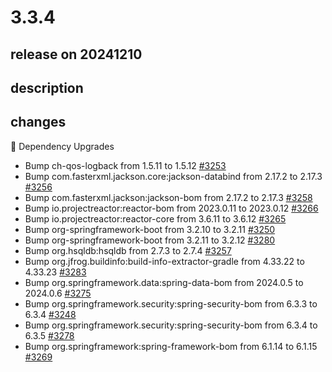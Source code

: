 # 3.3.4

## release on 20241210
## description
## changes
🔨 Dependency Upgrades

* Bump ch-qos-logback from 1.5.11 to 1.5.12 <a href="https://github.com/spring-projects/spring-session/pull/3253" data-hovercard-type="pull_request" data-hovercard-url="/spring-projects/spring-session/pull/3253/hovercard">#3253</a>
* Bump com.fasterxml.jackson.core:jackson-databind from 2.17.2 to 2.17.3 <a href="https://github.com/spring-projects/spring-session/pull/3256" data-hovercard-type="pull_request" data-hovercard-url="/spring-projects/spring-session/pull/3256/hovercard">#3256</a>
* Bump com.fasterxml.jackson:jackson-bom from 2.17.2 to 2.17.3 <a href="https://github.com/spring-projects/spring-session/pull/3258" data-hovercard-type="pull_request" data-hovercard-url="/spring-projects/spring-session/pull/3258/hovercard">#3258</a>
* Bump io.projectreactor:reactor-bom from 2023.0.11 to 2023.0.12 <a href="https://github.com/spring-projects/spring-session/pull/3266" data-hovercard-type="pull_request" data-hovercard-url="/spring-projects/spring-session/pull/3266/hovercard">#3266</a>
* Bump io.projectreactor:reactor-core from 3.6.11 to 3.6.12 <a href="https://github.com/spring-projects/spring-session/pull/3265" data-hovercard-type="pull_request" data-hovercard-url="/spring-projects/spring-session/pull/3265/hovercard">#3265</a>
* Bump org-springframework-boot from 3.2.10 to 3.2.11 <a href="https://github.com/spring-projects/spring-session/pull/3250" data-hovercard-type="pull_request" data-hovercard-url="/spring-projects/spring-session/pull/3250/hovercard">#3250</a>
* Bump org-springframework-boot from 3.2.11 to 3.2.12 <a href="https://github.com/spring-projects/spring-session/pull/3280" data-hovercard-type="pull_request" data-hovercard-url="/spring-projects/spring-session/pull/3280/hovercard">#3280</a>
* Bump org.hsqldb:hsqldb from 2.7.3 to 2.7.4 <a href="https://github.com/spring-projects/spring-session/pull/3257" data-hovercard-type="pull_request" data-hovercard-url="/spring-projects/spring-session/pull/3257/hovercard">#3257</a>
* Bump org.jfrog.buildinfo:build-info-extractor-gradle from 4.33.22 to 4.33.23 <a href="https://github.com/spring-projects/spring-session/pull/3283" data-hovercard-type="pull_request" data-hovercard-url="/spring-projects/spring-session/pull/3283/hovercard">#3283</a>
* Bump org.springframework.data:spring-data-bom from 2024.0.5 to 2024.0.6 <a href="https://github.com/spring-projects/spring-session/pull/3275" data-hovercard-type="pull_request" data-hovercard-url="/spring-projects/spring-session/pull/3275/hovercard">#3275</a>
* Bump org.springframework.security:spring-security-bom from 6.3.3 to 6.3.4 <a href="https://github.com/spring-projects/spring-session/pull/3248" data-hovercard-type="pull_request" data-hovercard-url="/spring-projects/spring-session/pull/3248/hovercard">#3248</a>
* Bump org.springframework.security:spring-security-bom from 6.3.4 to 6.3.5 <a href="https://github.com/spring-projects/spring-session/pull/3278" data-hovercard-type="pull_request" data-hovercard-url="/spring-projects/spring-session/pull/3278/hovercard">#3278</a>
* Bump org.springframework:spring-framework-bom from 6.1.14 to 6.1.15 <a href="https://github.com/spring-projects/spring-session/pull/3269" data-hovercard-type="pull_request" data-hovercard-url="/spring-projects/spring-session/pull/3269/hovercard">#3269</a>

